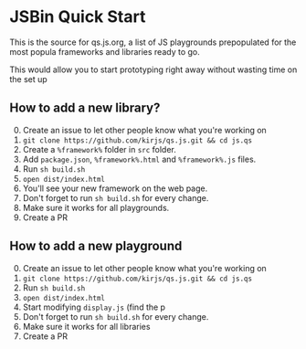 # JSBin Quick Start
This is the source for qs.js.org, a list of JS playgrounds prepopulated for the most popula frameworks 
and libraries ready to go. 

This would allow you to start prototyping right away without wasting time on the set up

## How to add a new library?
0. Create an issue to let other people know what you're working on
1. `git clone https://github.com/kirjs/qs.js.git && cd js.qs`
2. Create a `%framework%` folder in `src` folder.
3. Add `package.json`, `%framework%.html` and `%framework%.js` files.
4. Run `sh build.sh` 
5. `open dist/index.html`
6. You'll see your new framework on the web page. 
7. Don't forget to run `sh build.sh` for every change. 
8. Make sure it works for all playgrounds. 
9. Create a PR

## How to add a new playground 
0. Create an issue to let other people know what you're working on
1. `git clone https://github.com/kirjs/qs.js.git && cd js.qs`
2.  Run `sh build.sh`
3. `open dist/index.html`
4. Start modifying `display.js` (find the p
5. Don't forget to run `sh build.sh` for every change. 
6. Make sure it works for all libraries
7. Create a PR
